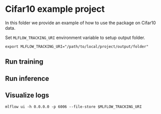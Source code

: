 # Cifar10 example project

In this folder we provide an example of how to use the package
on Cifar10 data.


Set `MLFLOW_TRACKING_URI` environment variable to setup output folder.
```
export MLFLOW_TRACKING_URI="/path/to/local/project/output/folder"
```


## Run training


## Run inference


## Visualize logs

```
mlflow ui -h 0.0.0.0 -p 6006 --file-store $MLFLOW_TRACKING_URI
```